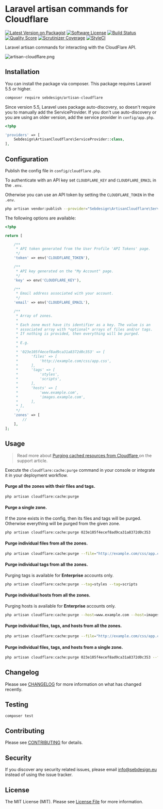# Laravel artisan commands for Cloudflare

[![Latest Version on Packagist](https://img.shields.io/packagist/v/sebdesign/artisan-cloudflare.svg?style=flat-square)](https://packagist.org/packages/sebdesign/artisan-cloudflare)
[![Software License](https://img.shields.io/badge/license-MIT-brightgreen.svg?style=flat-square)](LICENSE.md)
[![Build Status](https://img.shields.io/travis/sebdesign/artisan-cloudflare/master.svg?style=flat-square)](https://travis-ci.org/sebdesign/artisan-cloudflare)
[![Quality Score](https://img.shields.io/scrutinizer/g/sebdesign/artisan-cloudflare.svg?style=flat-square)](https://scrutinizer-ci.com/g/sebdesign/artisan-cloudflare)
[![Scrutinizer Coverage](https://img.shields.io/scrutinizer/coverage/g/sebdesign/artisan-cloudflare.svg?style=flat-square)]()
[![StyleCI](https://styleci.io/repos/74228812/shield?style=flat-square)](https://styleci.io/repos/74228812)

Laravel artisan commands for interacting with the CloudFlare API.

![artisan-cloudflare.png](https://s13.postimg.cc/6cukzjf53/artisan-cloudflare.png)

## Installation

You can install the package via composer. This package requires Laravel 5.5 or higher.

``` bash
composer require sebdesign/artisan-cloudflare
```

Since version 5.5, Laravel uses package auto-discovery, so doesn't require you to manually add the ServiceProvider. If you don't use auto-discovery or you are using an older version, add the service provider in `config/app.php`.

``` php
<?php

'providers' => [
    Sebdesign\ArtisanCloudflare\ServiceProvider::class,
],
```

## Configuration

Publish the config file in `config/cloudflare.php`.

To authenticate with an API key set `CLOUDFLARE_KEY` and `CLOUDFLARE_EMAIL` in the `.env`.

Otherwise you can use an API token by setting the `CLOUDFLARE_TOKEN` in the `.env`.

``` bash
php artisan vendor:publish --provider="Sebdesign\ArtisanCloudflare\ServiceProvider"
```

The following options are available:

``` php
<?php

return [

    /**
     * API token generated from the User Profile 'API Tokens' page.
     */
    'token' => env('CLOUDFLARE_TOKEN'),

    /**
     * API key generated on the "My Account" page.
     */
    'key' => env('CLOUDFLARE_KEY'),

    /**
     * Email address associated with your account.
     */
    'email' => env('CLOUDFLARE_EMAIL'),

    /**
     * Array of zones.
     *
     * Each zone must have its identifier as a key. The value is an
     * associated array with *optional* arrays of files and/or tags.
     * If nothing is provided, then everything will be purged.
     *
     * E.g.
     *
     * '023e105f4ecef8ad9ca31a8372d0c353' => [
     *      'files' => [
     *          'http://example.com/css/app.css',
     *      ],
     *      'tags' => [
     *          'styles',
     *          'scripts',
     *      ],
     *      'hosts' => [
     *          'www.example.com',
     *          'images.example.com',
     *      ],
     * ],
     */
    'zones' => [
        //
    ],
];

```

## Usage

> Read more about [Purging cached resources from Cloudflare
](https://support.cloudflare.com/hc/en-us/articles/200169246-Purging-cached-resources-from-Cloudflare) on the support article.

Execute the `cloudflare:cache:purge` command in your console or integrate it in your deployment workflow.

#### Purge all the zones with their files and tags.

``` bash
php artisan cloudflare:cache:purge
```

#### Purge a single zone.

If the zone exists in the config, then its files and tags will be purged. Otherwise everything will be purged from the given zone.

``` bash
php artisan cloudflare:cache:purge 023e105f4ecef8ad9ca31a8372d0c353
```

#### Purge individual files from all the zones.

``` bash
php artisan cloudflare:cache:purge --file="http://example.com/css/app.css" --file="http://example.com/img/logo.svg"
```

#### Purge individual tags from all the zones.

Purging tags is available for **Enterprise** accounts only.

``` bash
php artisan cloudflare:cache:purge --tag=styles --tag=scripts
```

#### Purge individual hosts from all the zones.

Purging hosts is available for **Enterprise** accounts only.

``` bash
php artisan cloudflare:cache:purge --host=www.example.com --host=images.example.com
```

#### Purge individual files, tags, and hosts from all the zones.

``` bash
php artisan cloudflare:cache:purge --file="http://example.com/css/app.css" --tag=scripts --tag=images --host=www.example.com
```

#### Purge individual files, tags, and hosts from a single zone.

``` bash
php artisan cloudflare:cache:purge 023e105f4ecef8ad9ca31a8372d0c353 --file="http://example.com/css/app.css" --tag=scripts --tag=images --host=www.example.com
```

## Changelog

Please see [CHANGELOG](CHANGELOG.md) for more information on what has changed recently.

## Testing

``` bash
composer test
```

## Contributing

Please see [CONTRIBUTING](CONTRIBUTING.md) for details.

## Security

If you discover any security related issues, please email info@sebdesign.eu instead of using the issue tracker.

## License

The MIT License (MIT). Please see [License File](LICENSE.md) for more information.
